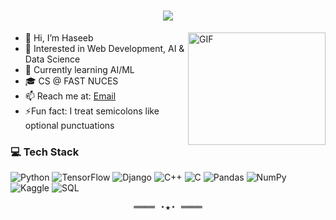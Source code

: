 <h1 align="center">
  <a href="https://git.io/typing-svg">
    <img src="https://readme-typing-svg.herokuapp.com/?lines=Coding...;Hello+there!+;Nice+to+meet+you;&center=true&size=30">
  </a>
</h1>

<img align="right" alt="GIF" src="https://media0.giphy.com/media/v1.Y2lkPTZjMDliOTUyN3p5MmtneHlpdXhqZjdjNnhnY2t5bHR1MGZqMWF3dHRuM2MyeTMyMiZlcD12MV9pbnRlcm5hbF9naWZfYnlfaWQmY3Q9Zw/qgQUggAC3Pfv687qPC/giphy.gif" width="220px" height="180px" />



- 👋 Hi, I’m Haseeb
- 👀 Interested in Web Development, AI & Data Science  
- 🌱 Currently learning AI/ML
- 🎓 CS @ FAST NUCES 
- 📫 Reach me at: [Email](mailto:mhaseeb786786@outlook.com)
- ⚡Fun fact: I treat semicolons like optional punctuations


### 💻 Tech Stack

![Python](https://img.shields.io/badge/Python-3670A0?style=for-the-badge&logo=python&logoColor=white)
![TensorFlow](https://img.shields.io/badge/TensorFlow-FF6F00?style=for-the-badge&logo=tensorflow&logoColor=white)
![Django](https://img.shields.io/badge/Django-092E20?style=for-the-badge&logo=django&logoColor=white)
![C++](https://img.shields.io/badge/C++-00599C?style=for-the-badge&logo=c%2B%2B&logoColor=white)
![C](https://img.shields.io/badge/C-555555?style=for-the-badge&logo=c&logoColor=white)
![Pandas](https://img.shields.io/badge/Pandas-150458?style=for-the-badge&logo=pandas&logoColor=white)
![NumPy](https://img.shields.io/badge/NumPy-013243?style=for-the-badge&logo=numpy&logoColor=white)
![Kaggle](https://img.shields.io/badge/Kaggle-20BEFF?style=for-the-badge&logo=kaggle&logoColor=white)
![SQL](https://img.shields.io/badge/SQL-4479A1?style=for-the-badge&logo=postgresql&logoColor=white)



<samp>
    <p align="center">
        ════ ⋆★⋆ ════
       
        
  
</samp>
